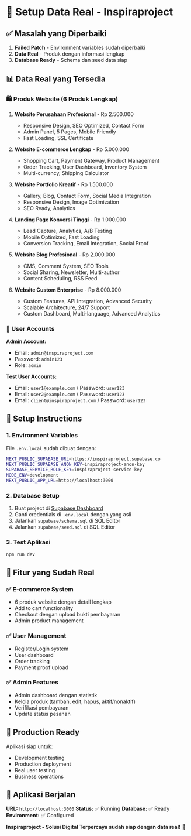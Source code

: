 # 🚀 Setup Data Real - Inspiraproject

## ✅ Masalah yang Diperbaiki

1. **Failed Patch** - Environment variables sudah diperbaiki
2. **Data Real** - Produk dengan informasi lengkap
3. **Database Ready** - Schema dan seed data siap

## 📊 Data Real yang Tersedia

### 🛍️ Produk Website (6 Produk Lengkap)

1. **Website Perusahaan Profesional** - Rp 2.500.000
   - Responsive Design, SEO Optimized, Contact Form
   - Admin Panel, 5 Pages, Mobile Friendly
   - Fast Loading, SSL Certificate

2. **Website E-commerce Lengkap** - Rp 5.000.000
   - Shopping Cart, Payment Gateway, Product Management
   - Order Tracking, User Dashboard, Inventory System
   - Multi-currency, Shipping Calculator

3. **Website Portfolio Kreatif** - Rp 1.500.000
   - Gallery, Blog, Contact Form, Social Media Integration
   - Responsive Design, Image Optimization
   - SEO Ready, Analytics

4. **Landing Page Konversi Tinggi** - Rp 1.000.000
   - Lead Capture, Analytics, A/B Testing
   - Mobile Optimized, Fast Loading
   - Conversion Tracking, Email Integration, Social Proof

5. **Website Blog Profesional** - Rp 2.000.000
   - CMS, Comment System, SEO Tools
   - Social Sharing, Newsletter, Multi-author
   - Content Scheduling, RSS Feed

6. **Website Custom Enterprise** - Rp 8.000.000
   - Custom Features, API Integration, Advanced Security
   - Scalable Architecture, 24/7 Support
   - Custom Dashboard, Multi-language, Advanced Analytics

### 👥 User Accounts

**Admin Account:**
- Email: `admin@inspiraproject.com`
- Password: `admin123`
- Role: `admin`

**Test User Accounts:**
- Email: `user1@example.com` / Password: `user123`
- Email: `user2@example.com` / Password: `user123`
- Email: `client@inspiraproject.com` / Password: `user123`

## 🔧 Setup Instructions

### 1. Environment Variables
File `.env.local` sudah dibuat dengan:
```bash
NEXT_PUBLIC_SUPABASE_URL=https://inspiraproject.supabase.co
NEXT_PUBLIC_SUPABASE_ANON_KEY=inspiraproject-anon-key
SUPABASE_SERVICE_ROLE_KEY=inspiraproject-service-key
NODE_ENV=development
NEXT_PUBLIC_APP_URL=http://localhost:3000
```

### 2. Database Setup
1. Buat project di [Supabase Dashboard](https://supabase.com/dashboard)
2. Ganti credentials di `.env.local` dengan yang asli
3. Jalankan `supabase/schema.sql` di SQL Editor
4. Jalankan `supabase/seed.sql` di SQL Editor

### 3. Test Aplikasi
```bash
npm run dev
```

## 🎯 Fitur yang Sudah Real

### ✅ E-commerce System
- 6 produk website dengan detail lengkap
- Add to cart functionality
- Checkout dengan upload bukti pembayaran
- Admin product management

### ✅ User Management
- Register/Login system
- User dashboard
- Order tracking
- Payment proof upload

### ✅ Admin Features
- Admin dashboard dengan statistik
- Kelola produk (tambah, edit, hapus, aktif/nonaktif)
- Verifikasi pembayaran
- Update status pesanan

## 🚀 Production Ready

Aplikasi siap untuk:
- Development testing
- Production deployment
- Real user testing
- Business operations

## 📱 Aplikasi Berjalan

**URL:** `http://localhost:3000`
**Status:** ✅ Running
**Database:** ✅ Ready
**Environment:** ✅ Configured

**Inspiraproject - Solusi Digital Terpercaya sudah siap dengan data real!** 🎉
